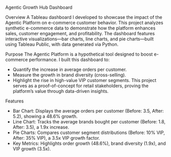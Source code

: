 Agentic Growth Hub Dashboard

Overview
A Tableau dashboard I developed to showcase the impact of the Agentic Platform on e-commerce customer behavior. This project analyzes synthetic e-commerce data to demonstrate how the platform enhances sales, customer engagement, and profitability. The dashboard features interactive visualizations—bar charts, line charts, and pie charts—built using Tableau Public, with data generated via Python.


Purpose
The Agentic Platform is a hypothetical tool designed to boost e-commerce performance. I built this dashboard to:
- Quantify the increase in average orders per customer.
- Measure the growth in brand diversity (cross-selling).
- Highlight the rise in high-value VIP customer segments.
This project serves as a proof-of-concept for retail stakeholders, proving the platform’s value through data-driven insights.

Features
- Bar Chart: Displays the average orders per customer (Before: 3.5, After: 5.2), showing a 48.6% growth.
- Line Chart: Tracks the average brands bought per customer (Before: 1.8, After: 3.5), a 1.9x increase.
- Pie Charts: Compares customer segment distributions (Before: 10% VIP, After: 35% VIP), a 3.5x VIP growth factor.
- Key Metrics: Highlights order growth (48.6%), brand diversity (1.9x), and VIP growth (3.5x).
